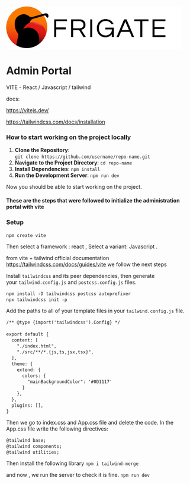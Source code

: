 <img src="/src/assets/frigate_logo.png" ></img>

# Admin Portal

VITE - React / Javascript / tailwind

docs:

https://vitejs.dev/

https://tailwindcss.com/docs/installation

### How to start working on the project locally

1. **Clone the Repository**:    
    `git clone https://github.com/username/repo-name.git`
2. **Navigate to the Project Directory**:
    `cd repo-name`
3. **Install Dependencies**:
    `npm install`
4. **Run the Development Server**:
    `npm run dev`


Now you should be able to start working on the project.






#### These are the steps that were followed to initialize the administration portal with vite

### Setup 

`npm create vite`

Then select a framework : react , Select a variant: Javascript .


from vite + tailwind official documentation https://tailwindcss.com/docs/guides/vite   we follow the next steps

Install `tailwindcss` and its peer dependencies, then generate your `tailwind.config.js` and `postcss.config.js` files.

```
npm install -D tailwindcss postcss autoprefixer
npx tailwindcss init -p
``` 


Add the paths to all of your template files in your `tailwind.config.js` file.

```
/** @type {import('tailwindcss').Config} */

export default {
  content: [
    "./index.html",
    "./src/**/*.{js,ts,jsx,tsx}",
  ],
  theme: {
    extend: {
      colors: {
        "mainBackgroundColor": '#0D1117'
      }
    },
  },
  plugins: [],
}
```


Then we go to index.css and App.css file and delete the code.
In the App.css file write the following directives:

```
@tailwind base;
@tailwind components;
@tailwind utilities;
```

Then install the following library
`npm i tailwind-merge`

and now , we run the server to check it is fine.
`npm run dev`





